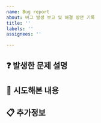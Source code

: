 ```yaml
---
name: Bug report
about: 버그 발생 보고 및 해결 방안 기록
title: ''
labels: ''
assignees: ''

---
```


## ❓ 발생한 문제 설명
<!-- 발생한 문제에 대해 간단하게 설명해주세요 -->

##  🔧 시도해본 내용
<!-- 해당 버그를 해결하기 위해 시도해본 내용을 적어주세요 -->

## 📋 추가정보
<!--- 추가적인 로그, 스크린샷, 또는 관련 정보가 있다면 첨부해주세요. -->
